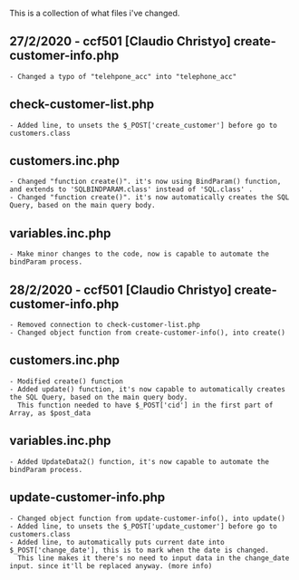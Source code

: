This is a collection of what files i've changed.


27/2/2020 - ccf501 [Claudio Christyo]
create-customer-info.php 
---------------------------
	- Changed a typo of "telehpone_acc" into "telephone_acc"

check-customer-list.php
---------------------------
	- Added line, to unsets the $_POST['create_customer'] before go to customers.class

customers.inc.php
---------------------------
	- Changed "function create()". it's now using BindParam() function, and extends to 'SQLBINDPARAM.class' instead of 'SQL.class' .
	- Changed "function create()". it's now automatically creates the SQL Query, based on the main query body.

variables.inc.php
---------------------------
	- Make minor changes to the code, now is capable to automate the bindParam process.


28/2/2020 - ccf501 [Claudio Christyo]
create-customer-info.php
---------------------------
	- Removed connection to check-customer-list.php
	- Changed object function from create-customer-info(), into create()

customers.inc.php
---------------------------
	- Modified create() function
	- Added update() function, it's now capable to automatically creates the SQL Query, based on the main query body.
	  This function needed to have $_POST['cid'] in the first part of Array, as $post_data

variables.inc.php
---------------------------
	- Added UpdateData2() function, it's now capable to automate the bindParam process.

update-customer-info.php
---------------------------
	- Changed object function from update-customer-info(), into update()
	- Added line, to unsets the $_POST['update_customer'] before go to customers.class
	- Added line, to automatically puts current date into $_POST['change_date'], this is to mark when the date is changed.
	  This line makes it there's no need to input data in the change_date input. since it'll be replaced anyway. (more info)